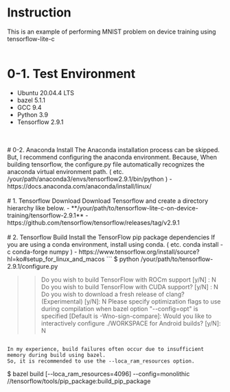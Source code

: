 # Instruction
 This is an example of performing MNIST problem on device training using tensorflow-lite-c
<br>
<br>
# 0-1. Test Environment
- Ubuntu 20.04.4 LTS
- bazel 5.1.1 
- GCC 9.4
- Python 3.9
- Tensorflow 2.9.1
<br>
<br>
# 0-2. Anaconda Install
The Anaconda installation process can be skipped.  
But, I recommend configuring the anaconda environment.  
Because, When building tensorflow, the configure.py file automatically recognizes the anaconda virtual environment path.  
( etc. /your/path/anaconda3/envs/tensorflow2.9.1/bin/python )
- https://docs.anaconda.com/anaconda/install/linux/
<br>
<br>
# 1. Tensorflow Download
Download Tensorflow and create a directory hierarchy like below.  
- **/your/path/to/tensorflow-lite-c-on-device-training/tensorflow-2.9.1**
- https://github.com/tensorflow/tensorflow/releases/tag/v2.9.1
<br>
<br>
# 2. Tensorflow Build
Install the TensorFlow pip package dependencies  
If you are using a conda environment, install using conda.  
( etc. conda install -c conda-forge numpy )
- https://www.tensorflow.org/install/source?hl=ko#setup_for_linux_and_macos
```
$ python /your/path/to/tensorflow-2.9.1/configure.py

>> Do you wish to build TensorFlow with ROCm support [y/N] : N
>> Do you wish to build TensorFlow with CUDA support? [y/N] : N
>> Do you wish to download a fresh release of clang? (Experimental) [y/N]: N
>> Please specify optimization flags to use during compilation when bazel option
 "--config=opt" is specified [Default is -Wno-sign-compare]: 
>> Would you like to interactively configure ./WORKSPACE for Android builds? [y/N]: N
```

In my experience, build failures often occur due to insufficient memory during build using bazel.  
So, it is recommended to use the --loca_ram_resources option.
```
$ bazel build [--loca_ram_resources=4096] --config=monolithic //tensorflow/tools/pip_package:build_pip_package
```